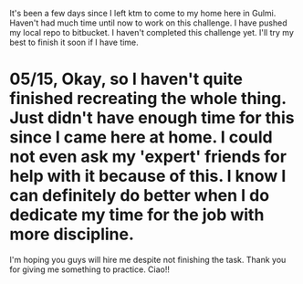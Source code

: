 It's been a few days since I left ktm to come to my home here in Gulmi.
Haven't had much time until now to work on this challenge.
I have pushed my local repo to bitbucket. 
I haven't completed this challenge yet. I'll try my best to finish it soon if I have time.

# 05/15, Okay, so I haven't quite finished recreating the whole thing. Just didn't have enough time for this since I came here at home. I could not even ask my 'expert' friends for help with it because of this. I know I can definitely do better when I do dedicate my time for the job with more discipline. 
I'm hoping you guys will hire me despite not finishing the task. Thank you for giving me something to practice. Ciao!!
